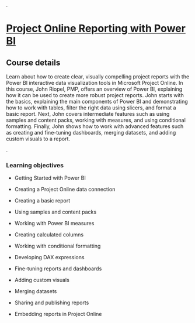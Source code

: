 .




# [Project Online Reporting with Power BI](https://www.linkedin.com/learning/project-online-reporting-with-power-bi/creating-detailed-project-reports-with-power-bi?resume=false)





## Course details


Learn about how to create clear, visually compelling project reports with the Power BI interactive data visualization tools in Microsoft Project Online. In this course, John Riopel, PMP, offers an overview of Power BI, explaining how it can be used to create more robust project reports. John starts with the basics, explaining the main components of Power BI and demonstrating how to work with tables, filter the right data using slicers, and format a basic report. Next, John covers intermediate features such as using samples and content packs, working with measures, and using conditional formatting. Finally, John shows how to work with advanced features such as creating and fine-tuning dashboards, merging datasets, and adding custom visuals to a report.



.



### Learning objectives

- Getting Started with Power BI

- Creating a Project Online data connection

- Creating a basic report

- Using samples and content packs

- Working with Power BI measures

- Creating calculated columns

- Working with conditional formatting

- Developing DAX expressions

- Fine-tuning reports and dashboards

- Adding custom visuals

- Merging datasets

- Sharing and publishing reports

- Embedding reports in Project Online
